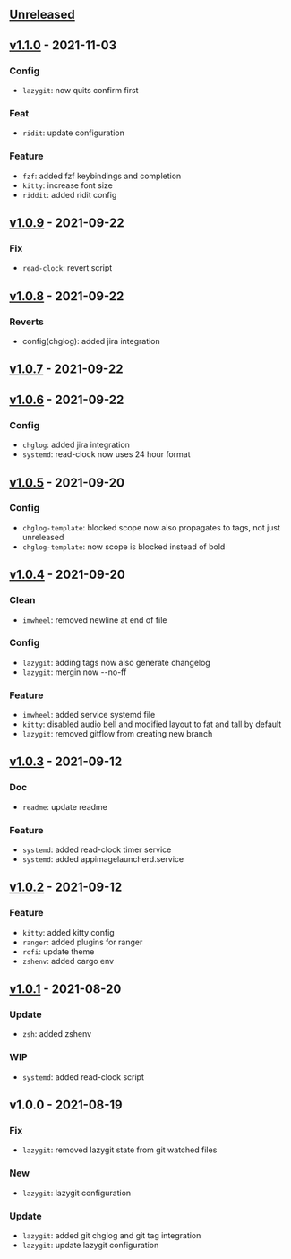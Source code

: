 <a name="unreleased"></a>
## [Unreleased]


<a name="v1.1.0"></a>
## [v1.1.0] - 2021-11-03
### Config
- `lazygit`: now quits confirm first

### Feat
- `ridit`: update configuration

### Feature
- `fzf`: added fzf keybindings and completion
- `kitty`: increase font size
- `riddit`: added ridit config


<a name="v1.0.9"></a>
## [v1.0.9] - 2021-09-22
### Fix
- `read-clock`: revert script


<a name="v1.0.8"></a>
## [v1.0.8] - 2021-09-22
### Reverts
- config(chglog): added jira integration


<a name="v1.0.7"></a>
## [v1.0.7] - 2021-09-22

<a name="v1.0.6"></a>
## [v1.0.6] - 2021-09-22
### Config
- `chglog`: added jira integration
- `systemd`: read-clock now uses 24 hour format


<a name="v1.0.5"></a>
## [v1.0.5] - 2021-09-20
### Config
- `chglog-template`: blocked scope now also propagates to tags, not just unreleased
- `chglog-template`: now scope is blocked instead of bold


<a name="v1.0.4"></a>
## [v1.0.4] - 2021-09-20
### Clean
- `imwheel`: removed newline at end of file

### Config
- `lazygit`: adding tags now also generate changelog
- `lazygit`: mergin now --no-ff

### Feature
- `imwheel`: added service systemd file
- `kitty`: disabled audio bell and modified layout to fat and tall by default
- `lazygit`: removed gitflow from creating new branch


<a name="v1.0.3"></a>
## [v1.0.3] - 2021-09-12
### Doc
- `readme`: update readme

### Feature
- `systemd`: added read-clock timer service
- `systemd`: added appimagelauncherd.service


<a name="v1.0.2"></a>
## [v1.0.2] - 2021-09-12
### Feature
- `kitty`: added kitty config
- `ranger`: added plugins for ranger
- `rofi`: update theme
- `zshenv`: added cargo env


<a name="v1.0.1"></a>
## [v1.0.1] - 2021-08-20
### Update
- `zsh`: added zshenv

### WIP
- `systemd`: added read-clock script


<a name="v1.0.0"></a>
## v1.0.0 - 2021-08-19
### Fix
- `lazygit`: removed lazygit state from git watched files

### New
- `lazygit`: lazygit configuration

### Update
- `lazygit`: added git chglog and git tag integration
- `lazygit`: update lazygit configuration


[Unreleased]: https://github.com/tigorlazuardi/dotfiles/compare/v1.1.0...HEAD
[v1.1.0]: https://github.com/tigorlazuardi/dotfiles/compare/v1.0.9...v1.1.0
[v1.0.9]: https://github.com/tigorlazuardi/dotfiles/compare/v1.0.8...v1.0.9
[v1.0.8]: https://github.com/tigorlazuardi/dotfiles/compare/v1.0.7...v1.0.8
[v1.0.7]: https://github.com/tigorlazuardi/dotfiles/compare/v1.0.6...v1.0.7
[v1.0.6]: https://github.com/tigorlazuardi/dotfiles/compare/v1.0.5...v1.0.6
[v1.0.5]: https://github.com/tigorlazuardi/dotfiles/compare/v1.0.4...v1.0.5
[v1.0.4]: https://github.com/tigorlazuardi/dotfiles/compare/v1.0.3...v1.0.4
[v1.0.3]: https://github.com/tigorlazuardi/dotfiles/compare/v1.0.2...v1.0.3
[v1.0.2]: https://github.com/tigorlazuardi/dotfiles/compare/v1.0.1...v1.0.2
[v1.0.1]: https://github.com/tigorlazuardi/dotfiles/compare/v1.0.0...v1.0.1
